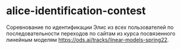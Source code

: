 # alice-identification-contest
Соревнование по идентификации Элис из всех пользователей по последовательности переходов по сайтам из курса посвязенного линейным моделям https://ods.ai/tracks/linear-models-spring22.
